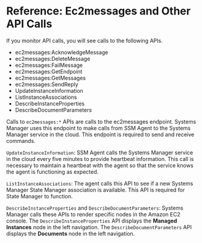 # Reference: Ec2messages and Other API Calls<a name="systems-manager-setting-up-messageAPIs"></a>

If you monitor API calls, you will see calls to the following APIs\.
+ ec2messages:AcknowledgeMessage
+ ec2messages:DeleteMessage
+ ec2messages:FailMessage
+ ec2messages:GetEndpoint
+ ec2messages:GetMessages
+ ec2messages:SendReply
+ UpdateInstanceInformation
+ ListInstanceAssociations
+ DescribeInstanceProperties
+ DescribeDocumentParameters

Calls to `ec2messages:*` APIs are calls to the ec2messages endpoint\. Systems Manager uses this endpoint to make calls from SSM Agent to the Systems Manager service in the cloud\. This endpoint is required to send and receive commands\.

`UpdateInstanceInformation`: SSM Agent calls the Systems Manager service in the cloud every five minutes to provide heartbeat information\. This call is necessary to maintain a heartbeat with the agent so that the service knows the agent is functioning as expected\. 

`ListInstanceAssociations`: The agent calls this API to see if a new Systems Manager State Manager association is available\. This API is required for State Manager to function\.

`DescribeInstanceProperties` and `DescribeDocumentParameters`: Systems Manager calls these APIs to render specific nodes in the Amazon EC2 console\. The `DescribeInstanceProperties` API displays the **Managed Instances** node in the left navigation\. The `DescribeDocumentParameters` API displays the **Documents** node in the left navigation\.